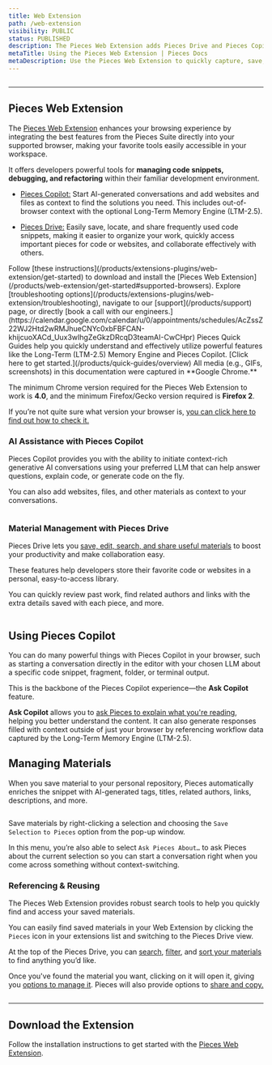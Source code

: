 ```yaml
---
title: Web Extension
path: /web-extension
visibility: PUBLIC
status: PUBLISHED
description: The Pieces Web Extension adds Pieces Drive and Pieces Copilot functionality into your favorite browsers, making it easy to find, save, reference, and reuse valuable development materials throughout your workflow.
metaTitle: Using the Pieces Web Extension | Pieces Docs
metaDescription: Use the Pieces Web Extension to quickly capture, save, and manage code snippets from any webpage, enhancing your development workflow.
---
```


<Image src="https://storage.googleapis.com/hashnode_product_documentation_assets/web_extension/_MAIN/og_image%20(2).png" alt="" align="center" fullwidth="true" />

***

## Pieces Web Extension

The [Pieces Web Extension](/products/web-extension/get-started#supported-browsers) enhances your browsing experience by integrating the best features from the Pieces Suite directly into your supported browser, making your favorite tools easily accessible in your workspace.

It offers developers powerful tools for **managing code snippets, debugging, and refactoring** within their familiar development environment.

* [Pieces Copilot:](/products/extensions-plugins/web-extension/copilot) Start AI-generated conversations and add websites and files as context to find the solutions you need. This includes out-of-browser context with the optional Long-Term Memory Engine (LTM-2.5).

- [Pieces Drive:](/products/extensions-plugins/web-extension/drive) Easily save, locate, and share frequently used code snippets, making it easier to organize your work, quickly access important pieces for code or websites, and collaborate effectively with others.

<CardGroup cols={2}>
  <Card title="Getting Started" image="/assets/icons/browser_extension.png">
    Follow [these instructions](/products/extensions-plugins/web-extension/get-started) to download and install the [Pieces Web Extension](/products/web-extension/get-started#supported-browsers).
  </Card>

  <Card title="Support" image="/assets/icons/platform_logos/pieces_logo.png">
    Explore [troubleshooting options](/products/extensions-plugins/web-extension/troubleshooting), navigate to our [support](/products/support) page, or directly [book a call with our engineers.](https://calendar.google.com/calendar/u/0/appointments/schedules/AcZssZ22WJ2Htd2wRMJhueCNYc0xbFBFCAN-khijcuoXACd_Uux3wIhgZeGkzDRcqD3teamAI-CwCHpr)
  </Card>
</CardGroup>

<Card title="Learn More with Quick Guides">
  Pieces Quick Guides help you quickly understand and effectively utilize powerful features like the Long-Term (LTM-2.5) Memory Engine and Pieces Copilot. [Click here to get started.](/products/quick-guides/overview)
</Card>

<Callout type="tip">
  All media (e.g., GIFs, screenshots) in this documentation were captured in **Google Chrome.**
</Callout>

The minimum Chrome version required for the Pieces Web Extension to work is **4.0**, and the minimum Firefox/Gecko version required is **Firefox 2**.

If you’re not quite sure what version your browser is, [you can click here to find out how to check it.](/products/web-extension/configuration#checking-your-browser-version)

### AI Assistance with Pieces Copilot

Pieces Copilot provides you with the ability to initiate context-rich generative AI conversations using your preferred LLM that can help answer questions, explain code, or generate code on the fly.

You can also add websites, files, and other materials as context to your conversations.

<Image src="https://storage.googleapis.com/hashnode_product_documentation_assets/web_extension/_MAIN/right_click_hover_save.png" alt="" align="center" fullwidth="true" />

### Material Management with Pieces Drive

Pieces Drive lets you [save, edit, search, and share useful materials](/products/web-extension/drive) to boost your productivity and make collaboration easy.

These features help developers store their favorite code or websites in a personal, easy-to-access library.

You can quickly review past work, find related authors and links with the extra details saved with each piece, and more.

<Image src="https://storage.googleapis.com/hashnode_product_documentation_assets/web_extension/_MAIN/right_click_saved_snippet.png" alt="" align="center" fullwidth="true" />

## Using Pieces Copilot

You can do many powerful things with Pieces Copilot in your browser, such as starting a conversation directly in the editor with your chosen LLM about a specific code snippet, fragment, folder, or terminal output.

This is the backbone of the Pieces Copilot experience—the **Ask Copilot** feature.

**Ask Copilot** allows you to [ask Pieces to explain what you're reading](/products/web-extension/copilot/chat#generative-ai-conversations), helping you better understand the content. It can also generate responses filled with context outside of just your browser by referencing workflow data captured by the Long-Term Memory Engine (LTM-2.5).

## Managing Materials

When you save material to your personal repository, Pieces automatically enriches the snippet with AI-generated tags, titles, related authors, links, descriptions, and more.

<Image src="https://storage.googleapis.com/hashnode_product_documentation_assets/web_extension/_MAIN/hover_over_ask_pieces.png" alt="" align="center" fullwidth="true" />

Save materials by right-clicking a selection and choosing the `Save Selection` `to Pieces` option from the pop-up window.

In this menu, you’re also able to select `Ask Pieces About…` to ask Pieces about the current selection so you can start a conversation right when you come across something without context-switching.

### **Referencing & Reusing**

The Pieces Web Extension provides robust search tools to help you quickly find and access your saved materials.

You can easily find saved materials in your Web Extension by clicking the `Pieces` icon in your extensions list and switching to the Pieces Drive view.

At the top of the Pieces Drive, you can [search](/products/web-extension/drive/search-reuse#finding-saved-materials), [filter](/products/web-extension/drive/search-reuse#filtering-snippets), and [sort your materials](/products/web-extension/drive/search-reuse#sorting-snippets) to find anything you’d like.

Once you've found the material you want, clicking on it will open it, giving you [options to manage it](/products/web-extension/drive/edit-update). Pieces will also provide options to [share and copy.](/products/web-extension/drive/sharing)

<Image src="https://storage.googleapis.com/hashnode_product_documentation_assets/web_extension/_MAIN/editing_snippet_demo.gif" alt="" align="center" fullwidth="true" />

***

## Download the Extension

Follow the installation instructions to get started with the [Pieces Web Extension](/products/web-extension/get-started#supported-browsers).